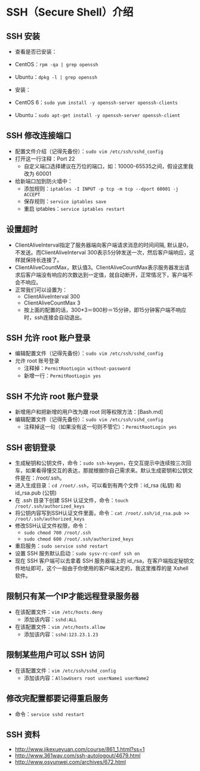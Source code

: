 # SSH（Secure Shell）介绍



## SSH 安装

- 查看是否已安装：
 - CentOS：`rpm -qa | grep openssh`
 - Ubuntu：`dpkg -l | grep openssh`

- 安装：
 - CentOS 6：`sudo yum install -y openssh-server openssh-clients`
 - Ubuntu：`sudo apt-get install -y openssh-server openssh-client`


## SSH 修改连接端口

- 配置文件介绍（记得先备份）：`sudo vim /etc/ssh/sshd_config`
- 打开这一行注释：Port 22
	- 自定义端口选择建议在万位的端口，如：10000-65535之间，假设这里我改为 60001
- 给新端口加到防火墙中：
    - 添加规则：`iptables -I INPUT -p tcp -m tcp --dport 60001 -j ACCEPT`
    - 保存规则：`service iptables save`
    - 重启 iptables：`service iptables restart`

## 设置超时

- ClientAliveInterval指定了服务器端向客户端请求消息的时间间隔, 默认是0，不发送。而ClientAliveInterval 300表示5分钟发送一次，然后客户端响应，这样就保持长连接了。
- ClientAliveCountMax，默认值3。ClientAliveCountMax表示服务器发出请求后客户端没有响应的次数达到一定值，就自动断开，正常情况下，客户端不会不响应。
- 正常我们可以设置为：
	- ClientAliveInterval 300
	- ClientAliveCountMax 3
	- 按上面的配置的话，300*3＝900秒＝15分钟，即15分钟客户端不响应时，ssh连接会自动退出。

## SSH 允许 root 账户登录

- 编辑配置文件（记得先备份）：`sudo vim /etc/ssh/sshd_config`
 - 允许 root 账号登录
    - 注释掉：`PermitRootLogin without-password`
    - 新增一行：`PermitRootLogin yes`

## SSH 不允许 root 账户登录

- 新增用户和把新增的用户改为跟 root 同等权限方法：[Bash.md]
- 编辑配置文件（记得先备份）：`sudo vim /etc/ssh/sshd_config`
    - 注释掉这一句（如果没有这一句则不管它）：`PermitRootLogin yes`

## SSH 密钥登录

- 生成秘钥和公钥文件，命令：`sudo ssh-keygen`，在交互提示中连续按三次回车，如果看得懂交互的表达，那就根据你自己需求来。默认生成密钥和公钥文件是在：/root/.ssh。
- 进入生成目录：`cd /root/.ssh`，可以看到有两个文件：id_rsa (私钥) 和 id_rsa.pub (公钥)
- 在 .ssh 目录下创建 SSH 认证文件，命令：`touch /root/.ssh/authorized_keys`
- 将公钥内容写到SSH认证文件里面，命令：`cat /root/.ssh/id_rsa.pub >> /root/.ssh/authorized_keys`
- 修改SSH认证文件权限，命令：
   - `sudo chmod 700 /root/.ssh`
   - `sudo chmod 600 /root/.ssh/authorized_keys`
- 重启服务：`sudo service sshd restart`
- 设置 SSH 服务默认启动：`sudo sysv-rc-conf ssh on`
- 现在 SSH 客户端可以去拿着 SSH 服务器端上的 id_rsa，在客户端指定秘钥文件地址即可，这个一般由于你使用的客户端决定的，我这里推荐的是 Xshell 软件。

## 限制只有某一个IP才能远程登录服务器

- 在该配置文件：`vim /etc/hosts.deny`
	- 添加该内容：`sshd:ALL`
- 在该配置文件：`vim /etc/hosts.allow`
	- 添加该内容：`sshd:123.23.1.23`

## 限制某些用户可以 SSH 访问

- 在该配置文件：`vim /etc/ssh/sshd_config`
	- 添加该内容：`AllowUsers root userName1 userName2`

## 修改完配置都要记得重启服务

- 命令：`service sshd restart`

## SSH 资料

- <http://www.jikexueyuan.com/course/861_1.html?ss=1> 
- <http://www.361way.com/ssh-autologout/4679.html> 
- <http://www.osyunwei.com/archives/672.html> 
